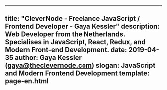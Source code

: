 ---
title: "CleverNode - Freelance JavaScript / Frontend Developer - Gaya Kessler"
description: Web Developer from the Netherlands. Specialises in JavaScript, React, Redux, and Modern Front-end Development.
date: 2019-04-35
author: Gaya Kessler (gaya@theclevernode.com)
slogan: JavaScript and Modern Frontend Development
template: page-en.html
----
